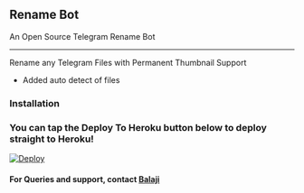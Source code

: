 ## Rename Bot 

An Open Source Telegram Rename Bot

---
Rename any Telegram Files with Permanent Thumbnail Support

* Added auto detect of files


### Installation


### You can tap the Deploy To Heroku button below to deploy straight to Heroku!
[![Deploy](https://www.herokucdn.com/deploy/button.svg)](https://heroku.com/deploy?template=https://github.com/bluv-pr/TN57-Renamer-Bot_1)


#### For Queries and support, contact [Balaji](https://telegram.dog/BluVDs)
